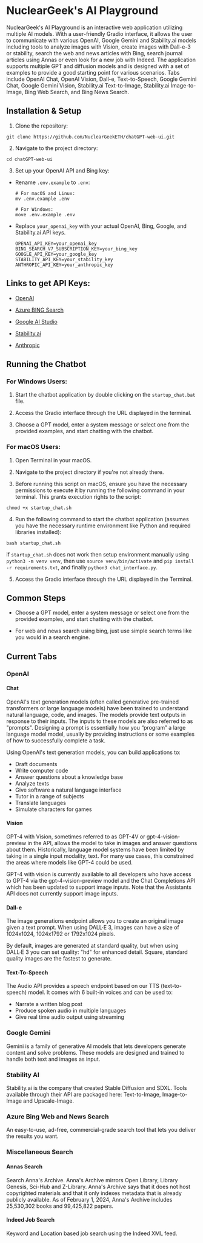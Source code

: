 # NuclearGeek's AI Playground

NuclearGeek's AI Playground is an interactive web application utilizing multiple AI models. With a user-friendly Gradio interface, it allows the user to communicate with various OpenAI, Google Gemini and Stability.ai models including tools to analyze images with Vision, create images with Dall-e-3 or stability, search the web and news articles with Bing, search journal articles using Annas or even look for a new job with Indeed. The application supports multiple GPT and diffusion models and is designed with a set of examples to provide a good starting point for various scenarios. Tabs include OpenAI Chat, OpenAI Vision, Dall-e, Text-to-Speech, Google Gemini Chat, Google Gemini Vision, Stability.ai Text-to-Image, Stability.ai Image-to-Image, Bing Web Search, and Bing News Search.

## Installation & Setup

1. Clone the repository:

```
git clone https://github.com/NuclearGeekETH/chatGPT-web-ui.git
```

2. Navigate to the project directory:

```
cd chatGPT-web-ui
```

3. Set up your OpenAI API and Bing key:

- Rename `.env.example` to `.env`:

  ```
  # For macOS and Linux:
  mv .env.example .env

  # For Windows:
  move .env.example .env
  ```
- Replace `your_openai_key` with your actual OpenAI, Bing, Google, and Stability.ai API keys.
  ```
  OPENAI_API_KEY=your_openai_key
  BING_SEARCH_V7_SUBSCRIPTION_KEY=your_bing_key
  GOOGLE_API_KEY=your_google_key
  STABILITY_API_KEY=your_stability_key
  ANTHROPIC_API_KEY=your_anthropic_key
  ```

## Links to get API Keys:

  - [OpenAI](https://platform.openai.com/docs/quickstart?context=python)

  - [Azure BING Search](https://azure.microsoft.com/en-us/pricing/details/cognitive-services/search-api/)

  - [Google AI Studio](https://aistudio.google.com/app/apikey)

  - [Stability.ai](https://platform.stability.ai/)

  - [Anthropic](https://www.anthropic.com/api)

## Running the Chatbot

### For Windows Users:

1. Start the chatbot application by double clicking on the `startup_chat.bat` file.

2. Access the Gradio interface through the URL displayed in the terminal.

3. Choose a GPT model, enter a system message or select one from the provided examples, and start chatting with the chatbot.

### For macOS Users:

1. Open Terminal in your macOS.

2. Navigate to the project directory if you're not already there.

3. Before running this script on macOS, ensure you have the necessary permissions to execute it by running the following command in your terminal. This grants execution rights to the script:
  ```
  chmod +x startup_chat.sh
  ```

4. Run the following command to start the chatbot application (assumes you have the necessary runtime environment like Python and required libraries installed):

  ```
  bash startup_chat.sh
  ```

  if `startup_chat.sh` does not work then setup environment manually using `python3 -m venv venv`, then use `source venv/bin/activate` and `pip install -r requirements.txt`, and finally `python3 chat_interface.py`.

5. Access the Gradio interface through the URL displayed in the Terminal.

## Common Steps

  - Choose a GPT model, enter a system message or select one from the provided examples, and start chatting with the chatbot.

  - For web and news search using bing, just use simple search terms like you would in a search engine.

##  Current Tabs

### OpenAI

#### Chat

OpenAI's text generation models (often called generative pre-trained transformers or large language models) have been trained to understand natural language, code, and images. The models provide text outputs in response to their inputs. The inputs to these models are also referred to as "prompts". Designing a prompt is essentially how you “program” a large language model model, usually by providing instructions or some examples of how to successfully complete a task.

Using OpenAI's text generation models, you can build applications to:

  - Draft documents
  - Write computer code
  - Answer questions about a knowledge base
  - Analyze texts
  - Give software a natural language interface
  - Tutor in a range of subjects
  - Translate languages
  - Simulate characters for games

#### Vision

GPT-4 with Vision, sometimes referred to as GPT-4V or gpt-4-vision-preview in the API, allows the model to take in images and answer questions about them. Historically, language model systems have been limited by taking in a single input modality, text. For many use cases, this constrained the areas where models like GPT-4 could be used.

GPT-4 with vision is currently available to all developers who have access to GPT-4 via the gpt-4-vision-preview model and the Chat Completions API which has been updated to support image inputs. Note that the Assistants API does not currently support image inputs.

#### Dall-e

The image generations endpoint allows you to create an original image given a text prompt. When using DALL·E 3, images can have a size of 1024x1024, 1024x1792 or 1792x1024 pixels.

By default, images are generated at standard quality, but when using DALL·E 3 you can set quality: "hd" for enhanced detail. Square, standard quality images are the fastest to generate.

#### Text-To-Speech

The Audio API provides a speech endpoint based on our TTS (text-to-speech) model. It comes with 6 built-in voices and can be used to:

  - Narrate a written blog post
  - Produce spoken audio in multiple languages
  - Give real time audio output using streaming

### Google Gemini

Gemini is a family of generative AI models that lets developers generate content and solve problems. These models are designed and trained to handle both text and images as input.

### Stability AI

Stability.ai is the company that created Stable Diffusion and SDXL. Tools available through their API are packaged here: Text-to-Image, Image-to-Image and Upscale-Image.

### Azure Bing Web and News Search

An easy-to-use, ad-free, commercial-grade search tool that lets you deliver the results you want.

### Miscellaneous Search

#### Annas Search

Search Anna's Archive. Anna's Archive mirrors Open Library, Library Genesis, Sci-Hub and Z-Library. Anna's Archive says that it does not host copyrighted materials and that it only indexes metadata that is already publicly available. As of February 1, 2024, Anna's Archive includes 25,530,302 books and 99,425,822 papers.

#### Indeed Job Search

Keyword and Location based job search using the Indeed XML feed.






